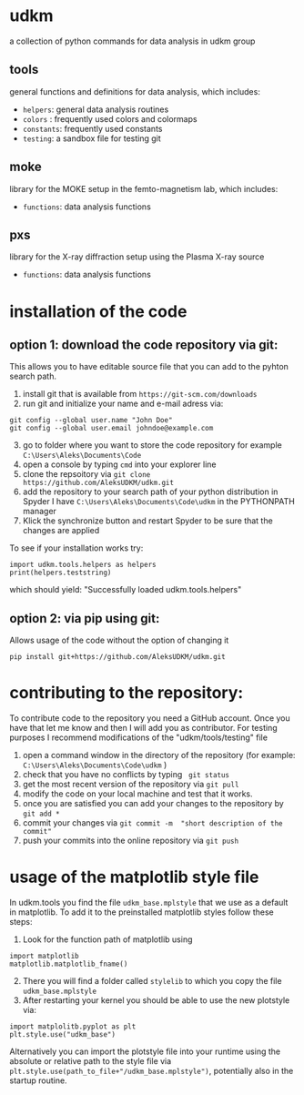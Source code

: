 # udkm
a collection of python commands for data analysis in udkm group

## tools
general functions and definitions for data analysis, which includes:
- ```helpers```: general data analysis routines
- ```colors``` : frequently used colors and colormaps
- ```constants```: frequently used constants
- ```testing```: a sandbox file for testing git

## moke
library for the MOKE setup in the femto-magnetism lab, which includes:
- ```functions```: data analysis functions

## pxs
library for the X-ray diffraction setup using the Plasma X-ray source
- ```functions```: data analysis functions

# installation of the code

## option 1: download the code repository via git:
This allows you to have editable source file that you can add to the pyhton search path. 

1. install git that is available from ```https://git-scm.com/downloads```
2. run git and initialize your name and e-mail adress via:
  ``` 
  git config --global user.name "John Doe"
  git config --global user.email johndoe@example.com
  ```
3. go to folder where you want to store the code repository for example ```C:\Users\Aleks\Documents\Code``` 
4. open a console by typing  ```cmd``` into your explorer line
5. clone the repsoitory via ```git clone https://github.com/AleksUDKM/udkm.git```
6. add the repository to your search path of your python distribution 
   in Spyder I have ```C:\Users\Aleks\Documents\Code\udkm``` in the PYTHONPATH manager  
7. Klick the synchronize button and restart Spyder to be sure that the changes are applied

To see if your installation works try:
```
import udkm.tools.helpers as helpers
print(helpers.teststring)
```
which should yield: "Successfully loaded udkm.tools.helpers"


## option 2: via pip using git:
Allows usage of the code without the option of changing it

```pip install git+https://github.com/AleksUDKM/udkm.git ```

# contributing to the repository:

To contribute code to the repository you need a GitHub account. 
Once you have that let me know and then I will add you as contributor. 
For testing purposes I recommend modifications of the "udkm/tools/testing" file

1. open a command window in the directory of the repository (for example: ```C:\Users\Aleks\Documents\Code\udkm``` )
2. check that you have no conflicts by typing ``` git status``` 
3. get the most recent version of the repository via ``` git pull ```
4. modify the code on your local machine and test that it works. 
5. once you are satisfied you can add your changes to the repository by  ```git add * ```
6. commit your changes via ```git commit -m  "short description of the commit" ```
7. push your commits into the online repository via ```git push``` 

# usage of the matplotlib style file

In udkm.tools you find the file ```udkm_base.mplstyle``` that we use as a default in matplotlib.
To add it to the preinstalled matplotlib styles follow these steps:

1. Look for the function path of matplotlib using
```
import matplotlib
matplotlib.matplotlib_fname()
```
2. There you will find a folder called ```stylelib``` to which you copy the file ```udkm_base.mplstyle``` 
3. After restarting your kernel you should be able to use the new plotstyle via:
```
import matplolitb.pyplot as plt
plt.style.use("udkm_base")
``` 
Alternatively you can import the plotstyle file into your runtime using the absolute or relative path
to the style file via ```plt.style.use(path_to_file+"/udkm_base.mplstyle")```, potentially also in the startup routine.

